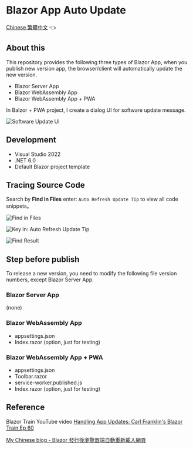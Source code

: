 # Blazor App Auto Update

[Chinese 繁體中文](https://github.com/robinli/BlazorAutoRefreshUpdate/blob/main/README_TW.md) :point_left:

## About this
This repository provides the following three types of Blazor App, when you publish new version app, the browser/client will automatically update the new version.
-   Blazor Server App
-   Blazor WebAssembly App
-   Blazor WebAssembly App + PWA

In Balzor + PWA project, I create a dialog UI for software update message.

![Software Update UI](https://i.imgur.com/IR15aLk.png)


## Development
- Visual Studio 2022
- .NET 6.0
- Default Blazor project template


## Tracing Source Code

Search by **Find in Files** enter: `Auto Refresh Update Tip`
to view all code snippets。

![Find in Files](https://i.imgur.com/wzU4sgu.png)  
  
![Key in: Auto Refresh Update Tip](https://i.imgur.com/6WYaAZ4.png)  
  
![Find Result](https://i.imgur.com/st7s85A.png)  


## Step before publish 
To release a new version, you need to modify the following file version numbers, except Blazor Server App.

### Blazor Server App 
(none)

### Blazor WebAssembly App
-   appsettings.json
-   Index.razor (option, just for testing)
    
### Blazor WebAssembly App + PWA
-   appsettings.json
-   Toolbar.razor
-   service-worker.published.js
-   Index.razor (option, just for testing)


## Reference
Blazor Train YouTube video [Handling App Updates: Carl Franklin's Blazor Train Ep 60](https://www.youtube.com/watch?v=IdauS04L7H8)

[My Chinese blog - Blazor 發行後瀏覽器端自動重新載入網頁](https://note.robinks.net/2022/05/blazor-app-auto-update.html)